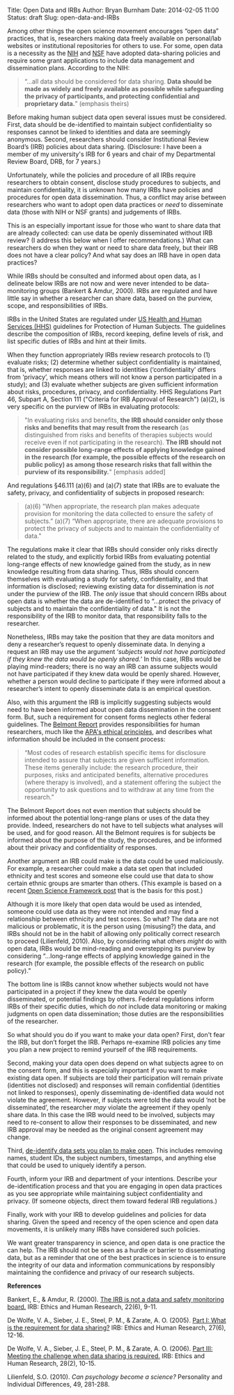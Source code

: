 Title: Open Data and IRBs
Author: Bryan Burnham
Date: 2014-02-05 11:00
Status: draft
Slug: open-data-and-IRBs

Among other things the open science movement encourages “open data” practices, that is, researchers making data freely available on personal/lab websites or institutional repositories for others to use. For some, open data is a necessity as the [NIH](http://grants.nih.gov/grants/policy/data_sharing/data_sharing_guidance.htm#goals) and [NSF](http://www.nsf.gov/bfa/dias/policy/dmp.jsp) have adopted data-sharing policies and require some grant applications to include data management and dissemination plans. According to the NIH:

> “...all data should be considered for data sharing. __Data should be made as widely and freely available as possible while safeguarding the privacy of participants, and protecting confidential and proprietary data.__” (emphasis theirs)

Before making human subject data open several issues must be considered. First, data should be de-identified to maintain subject confidentiality so responses cannot be linked to identities and data are seemingly anonymous. Second, researchers should consider Institutional Review Board’s (IRB) policies about data sharing. (Disclosure: I have been a member of my university's IRB for 6 years and chair of my Departmental Review Board, DRB, for 7 years.)

Unfortunately, while the policies and procedure of all IRBs require researchers to obtain consent, disclose study procedures to subjects, and maintain confidentiality, it is unknown how many IRBs have policies and procedures for open data dissemination. Thus, a conflict may arise between researchers who want to adopt open data practices or _need_ to disseminate data (those with NIH or NSF grants) and judgements of IRBs.

This is an especially important issue for those who want to share data that are already collected: can use data be openly disseminated without IRB review? (I address this below when I offer recommendations.) What can researchers do when they want or need to share data freely, but their IRB does not have a clear policy? And what say does an IRB have in open data practices?

While IRBs should be consulted and informed about open data, as I delineate below IRBs are not now and were never intended to be data-monitoring groups (Bankert & Amdur, 2000). IRBs are regulated and have little say in whether a researcher can share data, based on the purview, scope, and responsibilities of IRBs.

IRBs in the United States are regulated under [US Health and Human Services (HHS)](http://www.hhs.gov/ohrp/humansubjects/guidance/45cfr46.html) guidelines for Protection of Human Subjects. The guidelines describe the composition of IRBs, record keeping, define levels of risk, and list specific duties of IRBs and hint at their limits.

When they function appropriately IRBs review research protocols to (1) evaluate risks; (2) determine whether subject confidentiality is maintained, that is, whether responses are linked to identities (‘confidentiality’ differs from ‘privacy’, which means others will not know a person participated in a study); and (3) evaluate whether subjects are given sufficient information about risks, procedures, privacy, and confidentiality. HHS Regulations Part 46, Subpart A, Section 111 ("Criteria for IRB Approval of Research") (a)(2), is very specific on the purview of IRBs in evaluating protocols:

>"In evaluating risks and benefits, __the IRB should consider only those risks and benefits that may result from the research__ (as distinguished from risks and benefits of therapies subjects would receive even if not participating in the research). __The IRB should not consider possible long-range effects of applying knowledge gained in the research (for example, the possible effects of the research on public policy) as among those research risks that fall within the purview of its responsibility.__" [emphasis added]

And regulations §46.111 (a)(6) and (a)(7) state that IRBs are to evaluate the safety, privacy, and confidentiality of subjects in proposed research:

>(a)(6)  "When appropriate, the research plan makes adequate provision for monitoring the data collected to ensure the safety of subjects.”
>(a)(7) “When appropriate, there are adequate provisions to protect the privacy of subjects and to maintain the confidentiality of data." 

The regulations make it clear that IRBs should consider only risks directly related to the study, and explicitly forbid IRBs from evaluating potential long-range effects of new knowledge gained from the study, as in new knowledge resulting from data sharing. Thus, IRBs should concern themselves with evaluating a study for safety, confidentiality, and that information is disclosed; reviewing existing data for dissemination is _not_ under the purview of the IRB. The _only_ issue that should concern IRBs about open data is whether the data are de-identified to “...protect the privacy of subjects and to maintain the confidentiality of data." It is not the responsibility of the IRB to monitor data, that responsibility falls to the researcher.

Nonetheless, IRBs may take the position that they are data monitors and deny a researcher’s request to openly disseminate data. In denying a request an IRB may use the argument ‘_subjects would not have participated if they knew the data would be openly shared._’ In this case, IRBs would be playing mind-readers; there is no way an IRB can assume subjects would not have participated if they knew data would be openly shared. However, whether a person would decline to participate if they were informed about a researcher’s intent to openly disseminate data is an empirical question.

Also, with this argument the IRB is implicitly suggesting subjects would need to have been informed about open data dissemination in the consent form. But, such a requirement for consent forms neglects other federal guidelines. The [Belmont Report](http://www.hhs.gov/ohrp/humansubjects/guidance/belmont.html%20) provides responsibilities for human researchers, much like the [APA's ethical principles](http://www.apa.org/ethics/code/index.aspx), and describes what information should be included in the consent process:

>“Most codes of research establish specific items for disclosure intended to assure that subjects are given sufficient information. These items generally include: the research procedure, their purposes, risks and anticipated benefits, alternative procedures (where therapy is involved), and a statement offering the subject the opportunity to ask questions and to withdraw at any time from the research.”

The Belmont Report does not even mention that subjects should be informed about the potential long-range plans or uses of the data they provide. Indeed, researchers do not have to tell subjects what analyses will be used, and for good reason. All the Belmont requires is for subjects be informed about the purpose of the study, the procedures, and be informed about their privacy and confidentiality of responses.

Another argument an IRB could make is the data could be used maliciously. For example, a researcher could make a data set open that included ethnicity and test scores and someone else could use that data to show certain ethnic groups are smarter than others. (This example is based on a recent [Open Science Framework post](https://groups.google.com/forum/#!topic/openscienceframework/JHucNxN19hc) that is the basis for this post.) 

Although it is more likely that open data would be used as intended, someone could use data as they were not intended and may find a relationship between ethnicity and test scores. So what? The data are not malicious or problematic, it is the person using (misusing?) the data, and IRBs should not be in the habit of allowing only politically correct research to proceed (Lilienfeld, 2010). Also, by considering what others _might_ do with open data, IRBs would be mind-reading and overstepping its purview by considering “...long-range effects of applying knowledge gained in the research (for example, the possible effects of the research on public policy).”

The bottom line is IRBs cannot know whether subjects would not have participated in a project if they knew the data would be openly disseminated, or potential findings by others. Federal regulations inform IRBs of their specific duties, which do _not_ include data monitoring or making judgments on open data dissemination; those duties are the responsibilities of the researcher.

So what should you do if you want to make your data open? First, don't fear the IRB, but don’t forget the IRB. Perhaps re-examine IRB policies any time you plan a new project to remind yourself of the IRB requirements.

Second, making your data open does depend on what subjects agree to on the consent form, and this is especially important if you want to make existing data open. If subjects are told their participation will remain private (identities not disclosed) and responses will remain confidential (identities not linked to responses), openly disseminating de-identified data would not violate the agreement. However, if subjects were told the data would ‘not be disseminated’, the researcher _may_ violate the agreement if they openly share data. In this case the IRB would need to be involved, subjects may need to re-consent to allow their responses to be disseminated, and new IRB approval may be needed as the original consent agreement may change.

Third, [de-identify data sets you plan to make open](http://osc.centerforopenscience.org/2014/01/29/privacy-and-open-data/). This includes removing names, student IDs, the subject numbers, timestamps, and anything else that could be used to uniquely identify a person.

Fourth, inform your IRB and department of your intentions. Describe your de-identification process and that you are engaging in open data practices as you see appropriate while maintaining subject confidentiality and privacy. (If someone objects, direct them toward federal IRB regulations.)

Finally, work with your IRB to develop guidelines and policies for data sharing. Given the speed and recency of the open science and open data movements, it is unlikely many IRBs have considered such policies.

We want greater transparency in science, and open data is one practice the can help. The IRB should not be seen as a hurdle or barrier to disseminating data, but as a reminder that one of the best practices in science is to ensure the integrity of our data and information communications by responsibly maintaining the confidence and privacy of our research subjects.

__References__

Bankert, E., & Amdur, R. (2000). [The IRB is not a data and safety monitoring board.](http://www.jstor.org/stable/3563586 ) IRB: Ethics and Human Research, 22(6), 9-11. 

De Wolfe, V. A., Sieber, J. E., Steel, P. M., & Zarate, A. O. (2005). [Part I: What is the requirement for data sharing?](http://www.jstor.org/stable/3563537 ) IRB: Ethics and Human Research, 27(6), 12-16. 

De Wolfe, V. A., Sieber, J. E., Steel, P. M., & Zarate, A. O. (2006). [Part III: Meeting the challenge when data sharing is required.](http://www.jstor.org/stable/30033191) IRB: Ethics and Human Research, 28(2), 10-15. 

Lilienfeld, S.O. (2010).  _Can psychology become a science?_  Personality and Individual Differences, 49, 281-288.
